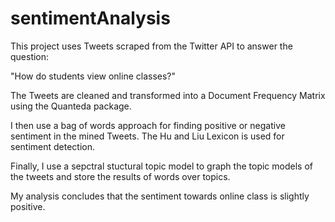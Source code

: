 # sentimentAnalysis

This project uses Tweets scraped from the Twitter API to answer the question: 

"How do students view online classes?"

The Tweets are cleaned and transformed into a Document Frequency Matrix using the Quanteda package. 

I then use a bag of words approach for finding positive or negative sentiment in the mined Tweets. The Hu and Liu Lexicon is used for sentiment detection.

Finally, I use a sepctral stuctural topic model to graph the topic models of the tweets and store the results of words over topics. 

My analysis concludes that the sentiment towards online class is slightly positive. 
